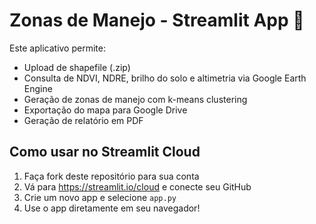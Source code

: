 # Zonas de Manejo - Streamlit App 🌾

Este aplicativo permite:
- Upload de shapefile (.zip)
- Consulta de NDVI, NDRE, brilho do solo e altimetria via Google Earth Engine
- Geração de zonas de manejo com k-means clustering
- Exportação do mapa para Google Drive
- Geração de relatório em PDF

## Como usar no Streamlit Cloud

1. Faça fork deste repositório para sua conta
2. Vá para https://streamlit.io/cloud e conecte seu GitHub
3. Crie um novo app e selecione `app.py`
4. Use o app diretamente em seu navegador!
